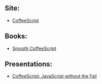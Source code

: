 ## Site:
  * [CoffeeScript](http://coffeescript.org/)

## Books:
  * [Smooth CoffeeScript](http://autotelicum.github.com/Smooth-CoffeeScript/)

## Presentations:
  * [CoffeeScript: JavaScript without the Fail](http://bodil.github.com/coffeescript/#title-slide)
